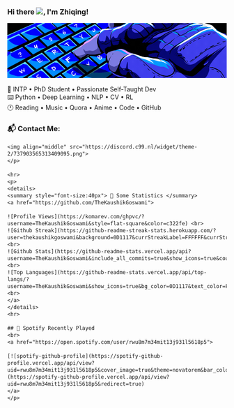 ### Hi there <img src="https://media.giphy.com/media/hvRJCLFzcasrR4ia7z/giphy.gif" width="25px">, I'm Zhiqing!
<div align="left">
    <p align="left">
        <img width="600"   src=https://github.com/Zhiqing-Xu/Zhiqing-Xu/blob/main/assets/cdl-calling-card-press-f.gif> <!-- Banner Here-->
    </p>
    <p align="left">
    🎨 INTP • PhD Student • Passionate Self-Taught Dev <br>
    ⌨️ Python • Deep Learning • NLP • CV • RL <br>
    🕐 Reading • Music • Quora • Anime • Code • GitHub <br>
    </p>
</div>


### 📬 Contact Me: <br>
    <img align="middle" src="https://discord.c99.nl/widget/theme-2/737903565313409095.png">
    </p>

    <hr>
    <p>
    <details>
    <summary style="font-size:40px"> 🔖 Some Statistics </summary>
    <a href="https://github.com/TheKaushikGoswami">

    ![Profile Views](https://komarev.com/ghpvc/?username=TheKaushikGoswami&style=flat-square&color=c322fe) <br>
    ![Github Streak](https://github-readme-streak-stats.herokuapp.com/?user=thekaushikgoswami&background=0D1117&currStreakLabel=FFFFFF&currStreakNum=FFFFFF&sideNums=FFFFFF&sideLabels=FFFFFF&dates=FFFFFF&fire=c322fe&ring=c322fe&hide_border=true) <br>
    ![Github Stats](https://github-readme-stats.vercel.app/api?username=TheKaushikGoswami&include_all_commits=true&show_icons=true&count_private=true&show_owner=true&bg_color=0D1117&text_color=FFFFFF&icon_color=c322fe&title_color=FFFFFF&hide_border=true) <br>
    ![Top Languages](https://github-readme-stats.vercel.app/api/top-langs/?username=TheKaushikGoswami&show_icons=true&bg_color=0D1117&text_color=FFFFFF&title_color=FFFFFF&layout=compact&hide_border=true) <br>
    </a>
    </details>
    <hr>

    ## 🎴 Spotify Recently Played
    <br>
    <a href="https://open.spotify.com/user/rwu8m7m34mit13j931l5618p5">

    [![spotify-github-profile](https://spotify-github-profile.vercel.app/api/view?uid=rwu8m7m34mit13j931l5618p5&cover_image=true&theme=novatorem&bar_color=53b14f&bar_color_cover=true)](https://spotify-github-profile.vercel.app/api/view?uid=rwu8m7m34mit13j931l5618p5&redirect=true)
    </a>
    </p>

</div>

